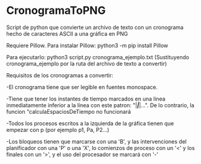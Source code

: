 # CronogramaToPNG
Script de python que convierte un archivo de texto con un cronograma hecho de caracteres ASCII a una gráfica en PNG 

Requiere Pillow. Para instalar Pillow:
python3 -m pip install Pillow

Para ejecutarlo:
python3 script.py cronograma_ejemplo.txt
(Sustituyendo cronograma_ejemplo por la ruta del archivo de texto a convertir)

Requisitos de los cronogramas a convertir:

-El cronograma tiene que ser legible en fuentes monospace.

-Tiene que tener los instantes de tiempo marcados en una linea inmediatamente inferior a la línea con este patron: "|___|___|...". De lo contrario, la funcion "calculaEspaciosDeTiempo no funcionará

-Todos los procesos escritos a la izquierda de la gráfica tienen que empezar con p (por ejemplo p1, Pa, P2...)
    
-Los bloqueos tienen que marcarse con una 'B', y las intervenciones del planificador con una 'P' o una 'X', lo comienzos de proceso con un '<' y los finales con un '>', y el uso del procesador se marcará con '-'
    
